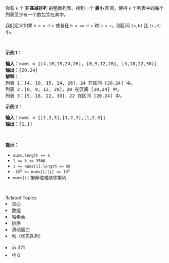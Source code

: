 <p>你有&nbsp;<code>k</code>&nbsp;个 <strong>非递减排列</strong> 的整数列表。找到一个 <strong>最小 </strong>区间，使得&nbsp;<code>k</code>&nbsp;个列表中的每个列表至少有一个数包含在其中。</p>

<p>我们定义如果&nbsp;<code>b-a &lt; d-c</code>&nbsp;或者在&nbsp;<code>b-a == d-c</code>&nbsp;时&nbsp;<code>a &lt; c</code>，则区间 <code>[a,b]</code> 比 <code>[c,d]</code> 小。</p>

<p>&nbsp;</p>

<p><strong>示例 1：</strong></p>

<pre>
<strong>输入：</strong>nums = [[4,10,15,24,26], [0,9,12,20], [5,18,22,30]]
<strong>输出：</strong>[20,24]
<strong>解释：</strong> 
列表 1：[4, 10, 15, 24, 26]，24 在区间 [20,24] 中。
列表 2：[0, 9, 12, 20]，20 在区间 [20,24] 中。
列表 3：[5, 18, 22, 30]，22 在区间 [20,24] 中。
</pre>

<p><strong>示例 2：</strong></p>

<pre>
<strong>输入：</strong>nums = [[1,2,3],[1,2,3],[1,2,3]]
<strong>输出：</strong>[1,1]
</pre>

<p>&nbsp;</p>

<p><strong>提示：</strong></p>

<ul> 
 <li><code>nums.length == k</code></li> 
 <li><code>1 &lt;= k &lt;= 3500</code></li> 
 <li><code>1 &lt;= nums[i].length &lt;= 50</code></li> 
 <li><code>-10<sup>5</sup> &lt;= nums[i][j] &lt;= 10<sup>5</sup></code></li> 
 <li><code>nums[i]</code> 按非递减顺序排列</li> 
</ul>

<p>&nbsp;</p>

<div><div>Related Topics</div><div><li>贪心</li><li>数组</li><li>哈希表</li><li>排序</li><li>滑动窗口</li><li>堆（优先队列）</li></div></div><br><div><li>👍 371</li><li>👎 0</li></div>